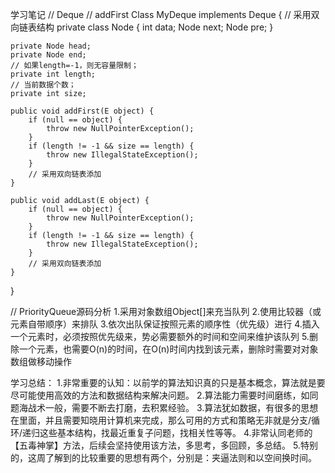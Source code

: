 学习笔记
// Deque
// addFirst
Class MyDeque implements Deque {
    // 采用双向链表结构
    private class Node {
        int data;
        Node next;
        Node pre;
    }

    private Node head;
    private Node end;
    // 如果length=-1，则无容量限制；
    private int length;
    // 当前数据个数；
    private int size;
    
    public void addFirst(E object) {
        if (null == object) {
            throw new NullPointerException();
        }
        if (length != -1 && size == length) {
            throw new IllegalStateException();
        }
        // 采用双向链表添加
    }
    
    public void addLast(E object) {
        if (null == object) {
            throw new NullPointerException();
        }
        if (length != -1 && size == length) {
            throw new IllegalStateException();
        }
        // 采用双向链表添加
    }
}


// PriorityQueue源码分析
1.采用对象数组Object[]来充当队列
2.使用比较器（或元素自带顺序）来排队
3.依次出队保证按照元素的顺序性（优先级）进行
4.插入一个元素时，必须按照优先级来，势必需要额外的时间和空间来维护该队列
5.删除一个元素，也需要O(n)的时间，在O(n)时间内找到该元素，删除时需要对对象数组做移动操作

学习总结：
1.非常重要的认知：以前学的算法知识真的只是基本概念，算法就是要尽可能使用高效的方法和数据结构来解决问题。
2.算法能力需要时间磨练，如同题海战术一般，需要不断去打磨，去积累经验。
3.算法犹如数据，有很多的思想在里面，并且需要知晓用计算机来完成，那么可用的方式和策略无非就是分支/循环/递归这些基本结构，找最近重复子问题，找相关性等等。
4.非常认同老师的【五毒神掌】方法，后续会坚持使用该方法，多思考，多回顾，多总结。
5.特别的，这周了解到的比较重要的思想有两个，分别是：夹逼法则和以空间换时间。